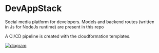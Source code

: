 # DevAppStack

Social media platform for developers. Models and backend routes (written in Js for NodeJs runtime) are present in this repo

A CI/CD pipeline is created with the cloudformation templates.

[![diagram](https://s3.amazonaws.com/sohnbucket/Node+Pipeline+Chart.png "Diagram")](https://s3.amazonaws.com/sohnbucket/Node+Pipeline+Chart.png)

